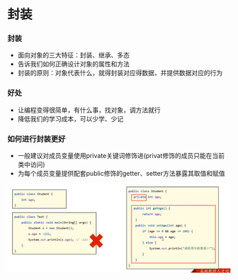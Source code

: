 # 封装

### 封装

* 面向对象的三大特征：封装、继承、多态
* 告诉我们如何正确设计对象的属性和方法
* 封装的原则：对象代表什么，就得封装对应得数据，并提供数据对应的行为

### 好处

* 让编程变得很简单，有什么事，找对象，调方法就行
* 降低我们的学习成本，可以少学、少记

### 如何进行封装更好

* 一般建议对成员变量使用private关键词修饰进(privat修饰的成员只能在当前类中访问)
* 为每个成员变量提供配套public修饰的getter、setter方法暴露其取值和赋值



![](../.gitbook/assets/image.png)
